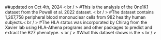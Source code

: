 ##updated on Oct 4th, 2024 < br / > 
#This is the analysis of the One1K1 dataset from the Powell et al. 2022 dataset. < br / > 
#The dataset contains 1,267,758 peripheral blood mononuclear cells from 982 healthy human subjects.< br / > 
#The HLA status was incorporated by Chirag from the Xavier lab using HLA-Athena programs and other packages to predict and extract the B27 phenotype. < br / > 
#What this dataset shows is the < br / > 
